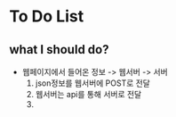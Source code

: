 # To Do List
  ## what I should do?
  - 웹페이지에서 들어온 정보 -> 웹서버 -> 서버
    1. json정보를 웹서버에 POST로 전달
    2. 웹서버는 api를 통해 서버로 전달
    3. 
